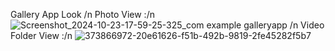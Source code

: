 Gallery App Look /n
Photo View :/n
![Screenshot_2024-10-23-17-59-25-325_com example galleryapp](https://github.com/user-attachments/assets/6082f7c0-1d68-4292-8e07-bfbc602a224c)
/n Video Folder View :/n
![373866972-20e61626-f51b-492b-9819-2fe45282f5b7](https://github.com/user-attachments/assets/9895c1e4-aa6b-4fd1-a050-ba843d2f5227)

